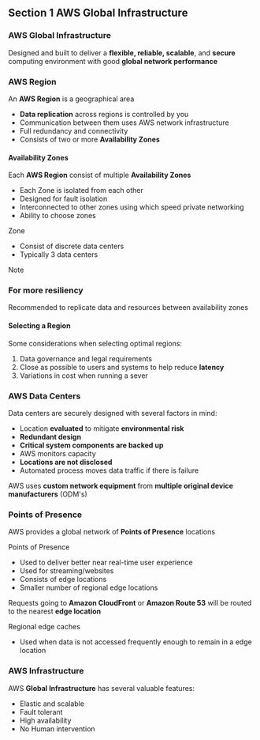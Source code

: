## Section 1 AWS Global Infrastructure
### AWS Global Infrastructure
Designed and built to deliver a **flexible, reliable, scalable**, and **secure** computing environment with good **global network performance**


### AWS Region
An **AWS Region** is a geographical area
- **Data replication** across regions is controlled by you
- Communication between them uses AWS network infrastructure
- Full redundancy and connectivity 
- Consists of two or more **Availability Zones**

#### Availability Zones 
Each **AWS Region** consist of multiple **Availability Zones**
- Each Zone is isolated from each other 
- Designed for fault isolation
- Interconnected to other zones using which speed private networking
- Ability to choose zones

Zone
- Consist of discrete data centers
- Typically 3 data centers

>[!NOTE]
> <h3>For more resiliency</h3>
> Recommended to replicate data and resources between availability zones 

#### Selecting a Region
Some considerations when selecting optimal regions:
1. Data governance and legal requirements
2. Close as possible to users and systems to help reduce **latency**
3. Variations in cost when running a sever

### AWS Data Centers
Data centers are securely designed with several factors in mind:
- Location **evaluated** to mitigate **environmental risk**
- **Redundant design**
- **Critical system components are backed up**
- AWS monitors capacity
- **Locations are not disclosed**
- Automated process moves data traffic if there is failure

AWS uses **custom network equipment** from **multiple original device manufacturers** (ODM's)

### Points of Presence
AWS provides a global network of **Points of Presence** locations

Points of Presence
- Used to deliver better near real-time user experience
- Used for streaming/websites
- Consists of edge locations 
- Smaller number of regional edge locations

Requests going to **Amazon CloudFront** or **Amazon Route 53**  will be routed to the nearest **edge location**

Regional edge caches
- Used when data is not accessed frequently enough to remain in a edge location 

### AWS Infrastructure
AWS **Global Infrastructure** has several valuable features:
- Elastic and scalable 
- Fault tolerant
- High availability
- No Human intervention
